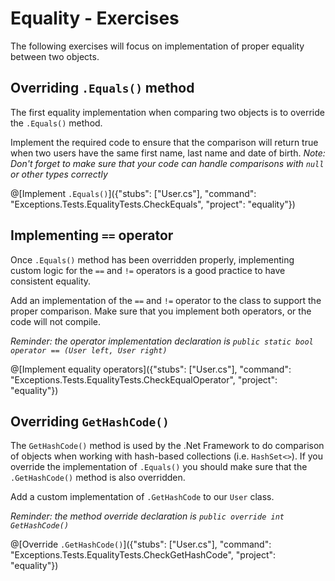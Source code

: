 # Equality - Exercises

The following exercises will focus on implementation of proper equality between two objects.

## Overriding `.Equals()` method

The first equality implementation when comparing two objects is to override the `.Equals()` method.

Implement the required code to ensure that the comparison will return true when two users have the same first name, last name and date of birth.
*Note: Don't forget to make sure that your code can handle comparisons with `null` or other types correctly*

@[Implement `.Equals()`]({"stubs": ["User.cs"], "command": "Exceptions.Tests.EqualityTests.CheckEquals", "project": "equality"})

## Implementing `==` operator

Once `.Equals()` method has been overridden properly, implementing custom logic for the `==` and `!=` operators is a good practice to have consistent equality.

Add an implementation of the `==` and `!=` operator to the class to support the proper comparison.
Make sure that you implement both operators, or the code will not compile.

*Reminder: the operator implementation declaration is `public static bool operator == (User left, User right)`* 

@[Implement equality operators]({"stubs": ["User.cs"], "command": "Exceptions.Tests.EqualityTests.CheckEqualOperator", "project": "equality"})

## Overriding `GetHashCode()`

The `GetHashCode()` method is used by the .Net Framework to do comparison of objects when working with hash-based collections (i.e. `HashSet<>`).
If you override the implementation of `.Equals()` you should make sure that the `.GetHashCode()` method is also overridden.

Add a custom implementation of `.GetHashCode` to our `User` class.

*Reminder: the method override declaration is `public override int GetHashCode()`* 

@[Override `.GetHashCode()`]({"stubs": ["User.cs"], "command": "Exceptions.Tests.EqualityTests.CheckGetHashCode", "project": "equality"})